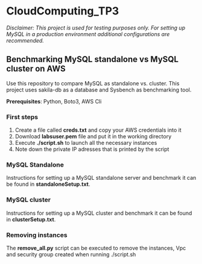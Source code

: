 # CloudComputing_TP3

_Disclaimer: This project is used for testing purposes only. For setting up MySQL in a production environment additional configurations are recommended._

## Benchmarking MySQL standalone vs MySQL cluster on AWS

Use this repository to compare MySQL as standalone vs. cluster.
This project uses sakila-db as a database and Sysbench as benchmarking tool.

**Prerequisites**: Python, Boto3, AWS Cli

### First steps

1. Create a file called **creds.txt** and copy your AWS credentials into it
2. Download **labsuser.pem** file and put it in the working directory
3. Execute **./script.sh** to launch all the necessary instances
4. Note down the private IP adresses that is printed by the script

### MySQL Standalone

Instructions for setting up a MySQL standalone server and benchmark it can be found in **standaloneSetup.txt**.

### MySQL cluster

Instructions for setting up a MySQL cluster and benchmark it can be found in **clusterSetup.txt**.

### Removing instances

The **remove_all.py** script can be executed to remove the instances, Vpc and security group created when running ./script.sh

